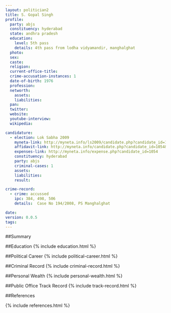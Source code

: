 ```yaml
---
layout: politician2
title: S. Gopal Singh
profile: 
  party: abjs
  constituency: hyderabad
  state: andhra pradesh
  education: 
    level: 5th pass
    details: 4th pass from lodha vidyamandir, manghalghat
  photo: 
  sex: 
  caste: 
  religion: 
  current-office-title: 
  crime-accusation-instances: 1
  date-of-birth: 1976
  profession: 
  networth: 
    assets: 
    liabilities: 
  pan: 
  twitter: 
  website: 
  youtube-interview: 
  wikipedia: 

candidature: 
  - election: Lok Sabha 2009
    myneta-link: http://myneta.info/ls2009/candidate.php?candidate_id=1054
    affidavit-link: http://myneta.info/candidate.php?candidate_id=1054&scan=original
    expenses-link: http://myneta.info/expense.php?candidate_id=1054
    constituency: hyderabad 
    party: abjs
    criminal-cases: 1
    assets: 
    liabilities: 
    result:  

crime-record: 
  - crime: accussed
    ipc: 384, 498, 506
    details:  Case No 194/2008, PS Manghalghat  

date: 
version: 0.0.5
tags: 
---
```

##Summary


##Education
{% include education.html %}


##Political Career
{% include political-career.html %}


##Criminal Record
{% include criminal-record.html %}


##Personal Wealth
{% include personal-wealth.html %}


##Public Office Track Record
{% include track-record.html %}


##References


{% include references.html %}